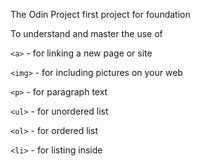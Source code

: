 The Odin Project first project for foundation

To understand and master the use of 

`<a>`  - for linking a new page or site

`<img>` - for including pictures on your web

`<p>` - for paragraph text

`<ul>` - for unordered list

`<ol>` - for ordered list

`<li>` - for listing inside 